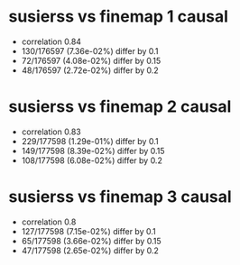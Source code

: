 # susierss vs finemap  1 causal

- correlation 0.84
- 130/176597 (7.36e-02%) differ by 0.1
- 72/176597 (4.08e-02%) differ by 0.15
- 48/176597 (2.72e-02%) differ by 0.2


# susierss vs finemap  2 causal

- correlation 0.83
- 229/177598 (1.29e-01%) differ by 0.1
- 149/177598 (8.39e-02%) differ by 0.15
- 108/177598 (6.08e-02%) differ by 0.2


# susierss vs finemap  3 causal

- correlation 0.8
- 127/177598 (7.15e-02%) differ by 0.1
- 65/177598 (3.66e-02%) differ by 0.15
- 47/177598 (2.65e-02%) differ by 0.2


